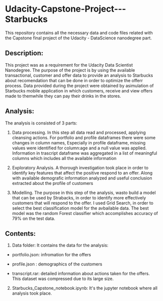 # Udacity-Capstone-Project---Starbucks

This repository contains all the necessary data and code files related with the  Capstone final project of the Udacity - DataScience nanodegree part.

## Description:
This project was as a requirement for the Udacity Data Scientist Nanodegree. The purpose of the project is by using the available transactional, customer and offer data
to provide an analysis to Starbucks about recomendation that can be done in order to optimize the offerr process.
Data provided during the project were obtained by asimulation of Starbucks mobile application in which customers, receive and view offers made to themwhile they can pay their drinks in the stores.

## Analysis:
The analysis is consisted of 3 parts:

1. Data processing. In this step all data read and processed, applying cleansing actions. For portfolio and profile dataframes there were some changes in column names, Especially in profile dataframe, missing values were identified for column:age and a null value was applied. Information in trascript dataframe was aggregated in a list of meaningful columns which includes all the available information

2. Exploratory Analysis. A thorough investigation took place in order to identify key features that affect the positive respond to an offer. Along with available demografic information analyzed and useful conclusion extracted about the profile of customers

3. Modelling. The purpose in this step of the analysis, wasto build a model that can be used by Strabacks, in order to identify more effectively customers that will respond to the offer. I used Grid Search, in order to select the best classification model for the avbailable data. The best model was the random Forest classifier which accomplishes accuracy of 79% on the test data.


## Contents:

1. Data folder: It contains the data for the analysis:

  - portfolio.json: infromation for the offers
  
  - profile.json  : demographics of the customers
  
  - transcript.rar: detailed information about actions taken for the offers. This dataset was compressed due to its large size.
  
2. Starbucks_Capstone_notebook.ipynb: It's the jupyter notebook where all analysis took place. 
